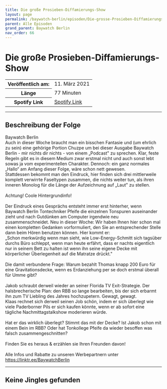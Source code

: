 ```yaml
---
title: Die große Prosieben-Diffamierungs-Show
layout: page
permalink: /baywatch-berlin/episoden/Die-grosse-Prosieben-Diffamierungs-Show
parent: Alle Episoden
grand_parent: Baywatch Berlin
nav_order: 66
---
```


# Die große Prosieben-Diffamierungs-Show
<table class="resp-table dcf-table dcf-table-responsive dcf-table-bordered dcf-table-striped dcf-w-100%">
                    <tbody>
                        <tr>
                            <th scope="row">Veröffentlich am:</th>
                            <td data-label="Veröffentlich am:">11. März 2021</td>
                        </tr>
                        <tr>
                            <th scope="row">Länge </th>
                            <td data-label="Länge ">77 Minuten</td>
                        </tr><tr>
                                <th scope="row">Spotify Link</th>
                                <td data-label="Spotify Link"><a href="https://open.spotify.com/episode/2hEikW7Mrt201PQm9jCJNJ">Spotify Link</a></td>
                            </tr></tbody>
                </table>

***

## Beschreibung der Folge

<div>
Baywatch Berlin <br> Auch in dieser Woche braucht man ein bisschen Fantasie und (um ehrlich zu sein) eine gehörige Portion Chuzpe um bei dieser Ausgabe Baywatch Berlin - mir nichts dir nichts - von einem „Podcast" zu sprechen. Klar, feste Regeln gibt es in diesem Medium zwar erstmal nicht und auch sonst lebt sowas ja vom experimentellen Charakter. Dennoch: ein ganz normales „Hallo“ am Anfang dieser Folge, wäre schon nett gewesen. <br> Stattdessen bekommt man den Eindruck, hier finden sich drei mittlerweile komplett verwirrte Faseltypen zusammen, die nichts weiter tun, als ihren inneren Monolog für die Länge der Aufzeichnung auf „Laut" zu stellen. <br>  <br> Achtung! Coole Hintergrundinfo! <br>  <br> Der Eindruck eines Gesprächs entsteht immer erst hinterher, wenn Baywatch Berlin Tontechniker Pfeife die einzelnen Tonspuren auseinander zieht und nach Gutdünken am Computer irgendwie neu zusammenschneidet. Neu in dieser Woche: Wir haben Ihnen hier schon mal einen kompletten Gedanken vorformuliert, den Sie an entsprechender Stelle dann beim Hören benutzen können. Hier kommt er: <br> „Schon merkwürdig wenn man sieht, wie Low-Energy-Schmitt sich tagsüber durchs Büro schleppt, wenn man heute erfährt, dass er nachts eigentlich nur in seinem Bett zu halten ist wenn ihn seine eigene Decke mit körperlicher Überlegenheit auf die Matratze drückt." <br>  <br> Die damit verbundene Frage: Warum bezahlt Thomas knapp 200 Euro für eine Gravitationsdecke, wenn es Erdanziehung per se doch erstmal überall für Umme gibt? <br>  <br> Jakob schraubt derweil wieder an seiner Florida TV Exit-Strategie. Der halsbrecherische Plan: den RBB so lange bearbeiten, bis der sich erbarmt ihn zum TV Liebling des Jahres hochzupetern. Gewagt, gewagt. <br> Klaas rechnet sich derweil seinen Job schön, indem er sich überlegt wie viele Paderborner Pils er sich kaufen könnte, wenn er ab sofort eine tägliche Nachmittagstalkshow moderieren würde. <br>  <br> Hat er das wirklich überlegt? Stimmt das mit der Decke? Ist Jakob schon mit einem Bein im RBB? Oder hat Tonkollege Pfeife da wieder besoffen was falsch zusammengeschnitten? <br>  <br> Finden Sie es heraus & erzählen sie Ihren Freunden davon! <br>  <br> Alle Infos und Rabatte zu unseren Werbepartnern unter <a href="https://linktr.ee/BaywatchBerlin">https://linktr.ee/BaywatchBerlin</a>  
</div>

***

## Keine Jingles gefunden
